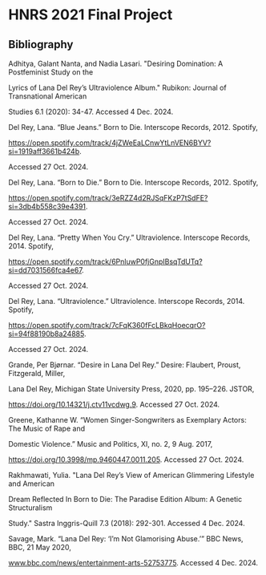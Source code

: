 # HNRS 2021 Final Project
## Bibliography

Adhitya, Galant Nanta, and Nadia Lasari. "Desiring Domination: A Postfeminist Study on the 
	
  Lyrics of Lana Del Rey’s Ultraviolence Album." Rubikon: Journal of Transnational American 
	
  Studies 6.1 (2020): 34-47. Accessed 4 Dec. 2024.

Del Rey, Lana. “Blue Jeans.” Born to Die. Interscope Records, 2012. Spotify, 

  https://open.spotify.com/track/4jZWeEaLCnwYtLnVEN6BYV?si=1919aff3661b424b. 

  Accessed 27 Oct. 2024.

Del Rey, Lana. “Born to Die.” Born to Die. Interscope Records, 2012. Spotify, 

  https://open.spotify.com/track/3eRZZ4d2RJSqFKzP7tSdFE?si=3db4b558c39e4391. 

  Accessed 27 Oct. 2024.

Del Rey, Lana. “Pretty When You Cry.” Ultraviolence. Interscope Records, 2014. Spotify,

  https://open.spotify.com/track/6PnluwP0fjGnpIBsqTdUTq?si=dd7031566fca4e67. 

  Accessed 27 Oct. 2024.

Del Rey, Lana. “Ultraviolence.” Ultraviolence. Interscope Records, 2014. Spotify, 

  https://open.spotify.com/track/7cFqK360fFcLBkqHoecqrO?si=94f88190b8a24885. 

  Accessed 27 Oct. 2024.

Grande, Per Bjørnar. “Desire in Lana Del Rey.” Desire: Flaubert, Proust, Fitzgerald, Miller, 

  Lana Del Rey, Michigan State University Press, 2020, pp. 195–226. JSTOR, 

  https://doi.org/10.14321/j.ctv11vcdwg.9. Accessed 27 Oct. 2024.

Greene, Kathanne W. “Women Singer-Songwriters as Exemplary Actors: The Music of Rape and 

  Domestic Violence.” Music and Politics, XI, no. 2, 9 Aug. 2017, 

  https://doi.org/10.3998/mp.9460447.0011.205. Accessed 27 Oct. 2024.

Rakhmawati, Yulia. "Lana Del Rey’s View of American Glimmering Lifestyle and American 

  Dream Reflected In Born to Die: The Paradise Edition Album: A Genetic Structuralism 

  Study." Sastra Inggris-Quill 7.3 (2018): 292-301. Accessed 4 Dec. 2024.

Savage, Mark. “Lana Del Rey: ‘I’m Not Glamorising Abuse.’” BBC News, BBC, 21 May 2020, 
  
  www.bbc.com/news/entertainment-arts-52753775. Accessed 4 Dec. 2024.
  
